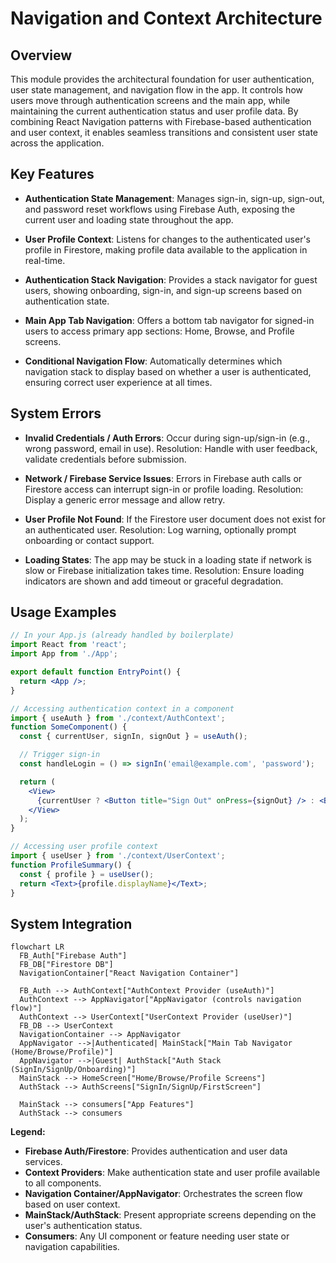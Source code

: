 # Navigation and Context Architecture

## Overview
This module provides the architectural foundation for user authentication, user state management, and navigation flow in the app. It controls how users move through authentication screens and the main app, while maintaining the current authentication status and user profile data. By combining React Navigation patterns with Firebase-based authentication and user context, it enables seamless transitions and consistent user state across the application.

## Key Features

- **Authentication State Management**: 
  Manages sign-in, sign-up, sign-out, and password reset workflows using Firebase Auth, exposing the current user and loading state throughout the app.

- **User Profile Context**: 
  Listens for changes to the authenticated user's profile in Firestore, making profile data available to the application in real-time.

- **Authentication Stack Navigation**: 
  Provides a stack navigator for guest users, showing onboarding, sign-in, and sign-up screens based on authentication state.

- **Main App Tab Navigation**: 
  Offers a bottom tab navigator for signed-in users to access primary app sections: Home, Browse, and Profile screens.

- **Conditional Navigation Flow**: 
  Automatically determines which navigation stack to display based on whether a user is authenticated, ensuring correct user experience at all times.

## System Errors

- **Invalid Credentials / Auth Errors**: 
  Occur during sign-up/sign-in (e.g., wrong password, email in use). Resolution: Handle with user feedback, validate credentials before submission.

- **Network / Firebase Service Issues**: 
  Errors in Firebase auth calls or Firestore access can interrupt sign-in or profile loading. Resolution: Display a generic error message and allow retry.

- **User Profile Not Found**: 
  If the Firestore user document does not exist for an authenticated user. Resolution: Log warning, optionally prompt onboarding or contact support.

- **Loading States**: 
  The app may be stuck in a loading state if network is slow or Firebase initialization takes time. Resolution: Ensure loading indicators are shown and add timeout or graceful degradation.

## Usage Examples

```jsx
// In your App.js (already handled by boilerplate)
import React from 'react';
import App from './App';

export default function EntryPoint() {
  return <App />;
}

// Accessing authentication context in a component
import { useAuth } from './context/AuthContext';
function SomeComponent() {
  const { currentUser, signIn, signOut } = useAuth();

  // Trigger sign-in
  const handleLogin = () => signIn('email@example.com', 'password');

  return (
    <View>
      {currentUser ? <Button title="Sign Out" onPress={signOut} /> : <Button title="Sign In" onPress={handleLogin} />}
    </View>
  );
}

// Accessing user profile context
import { useUser } from './context/UserContext';
function ProfileSummary() {
  const { profile } = useUser();
  return <Text>{profile.displayName}</Text>;
}
```

## System Integration

```mermaid
flowchart LR
  FB_Auth["Firebase Auth"]
  FB_DB["Firestore DB"]
  NavigationContainer["React Navigation Container"]
  
  FB_Auth --> AuthContext["AuthContext Provider (useAuth)"]
  AuthContext --> AppNavigator["AppNavigator (controls navigation flow)"]
  AuthContext --> UserContext["UserContext Provider (useUser)"]
  FB_DB --> UserContext
  NavigationContainer --> AppNavigator
  AppNavigator -->|Authenticated| MainStack["Main Tab Navigator (Home/Browse/Profile)"]
  AppNavigator -->|Guest| AuthStack["Auth Stack (SignIn/SignUp/Onboarding)"]
  MainStack --> HomeScreen["Home/Browse/Profile Screens"]
  AuthStack --> AuthScreens["SignIn/SignUp/FirstScreen"]
  
  MainStack --> consumers["App Features"]
  AuthStack --> consumers
```

**Legend:**
- **Firebase Auth/Firestore**: Provides authentication and user data services.
- **Context Providers**: Make authentication state and user profile available to all components.
- **Navigation Container/AppNavigator**: Orchestrates the screen flow based on user context.
- **MainStack/AuthStack**: Present appropriate screens depending on the user's authentication status.
- **Consumers**: Any UI component or feature needing user state or navigation capabilities.